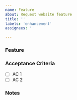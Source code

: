 ```yaml
---
name: Feature
about: Request website feature
title: ''
labels: 'enhancement'
assignees: ''

---
```


### Feature


### Acceptance Criteria
- [ ] AC 1
- [ ] AC 2

### Notes
